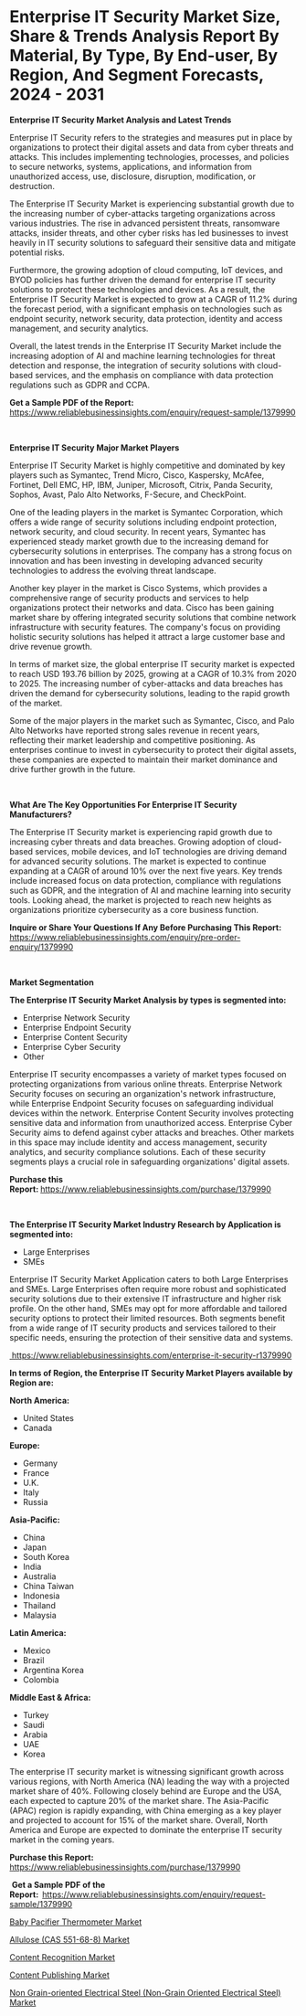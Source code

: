 <p><h1>Enterprise IT Security Market Size, Share & Trends Analysis Report By Material, By Type, By End-user, By Region, And Segment Forecasts, 2024 - 2031</h1></p><p><strong>Enterprise IT Security Market Analysis and Latest Trends</strong></p>
<p><p>Enterprise IT Security refers to the strategies and measures put in place by organizations to protect their digital assets and data from cyber threats and attacks. This includes implementing technologies, processes, and policies to secure networks, systems, applications, and information from unauthorized access, use, disclosure, disruption, modification, or destruction.</p><p>The Enterprise IT Security Market is experiencing substantial growth due to the increasing number of cyber-attacks targeting organizations across various industries. The rise in advanced persistent threats, ransomware attacks, insider threats, and other cyber risks has led businesses to invest heavily in IT security solutions to safeguard their sensitive data and mitigate potential risks.</p><p>Furthermore, the growing adoption of cloud computing, IoT devices, and BYOD policies has further driven the demand for enterprise IT security solutions to protect these technologies and devices. As a result, the Enterprise IT Security Market is expected to grow at a CAGR of 11.2% during the forecast period, with a significant emphasis on technologies such as endpoint security, network security, data protection, identity and access management, and security analytics.</p><p>Overall, the latest trends in the Enterprise IT Security Market include the increasing adoption of AI and machine learning technologies for threat detection and response, the integration of security solutions with cloud-based services, and the emphasis on compliance with data protection regulations such as GDPR and CCPA.</p></p>
<p><strong>Get a Sample PDF of the Report:&nbsp;</strong> <a href="https://www.reliablebusinessinsights.com/enquiry/request-sample/1379990">https://www.reliablebusinessinsights.com/enquiry/request-sample/1379990</a></p>
<p>&nbsp;</p>
<p><strong>Enterprise IT Security Major Market Players</strong></p>
<p><p>Enterprise IT Security Market is highly competitive and dominated by key players such as Symantec, Trend Micro, Cisco, Kaspersky, McAfee, Fortinet, Dell EMC, HP, IBM, Juniper, Microsoft, Citrix, Panda Security, Sophos, Avast, Palo Alto Networks, F-Secure, and CheckPoint.</p><p>One of the leading players in the market is Symantec Corporation, which offers a wide range of security solutions including endpoint protection, network security, and cloud security. In recent years, Symantec has experienced steady market growth due to the increasing demand for cybersecurity solutions in enterprises. The company has a strong focus on innovation and has been investing in developing advanced security technologies to address the evolving threat landscape.</p><p>Another key player in the market is Cisco Systems, which provides a comprehensive range of security products and services to help organizations protect their networks and data. Cisco has been gaining market share by offering integrated security solutions that combine network infrastructure with security features. The company's focus on providing holistic security solutions has helped it attract a large customer base and drive revenue growth.</p><p>In terms of market size, the global enterprise IT security market is expected to reach USD 193.76 billion by 2025, growing at a CAGR of 10.3% from 2020 to 2025. The increasing number of cyber-attacks and data breaches has driven the demand for cybersecurity solutions, leading to the rapid growth of the market.</p><p>Some of the major players in the market such as Symantec, Cisco, and Palo Alto Networks have reported strong sales revenue in recent years, reflecting their market leadership and competitive positioning. As enterprises continue to invest in cybersecurity to protect their digital assets, these companies are expected to maintain their market dominance and drive further growth in the future.</p></p>
<p>&nbsp;</p>
<p><strong>What Are The Key Opportunities For Enterprise IT Security Manufacturers?</strong></p>
<p><p>The Enterprise IT Security market is experiencing rapid growth due to increasing cyber threats and data breaches. Growing adoption of cloud-based services, mobile devices, and IoT technologies are driving demand for advanced security solutions. The market is expected to continue expanding at a CAGR of around 10% over the next five years. Key trends include increased focus on data protection, compliance with regulations such as GDPR, and the integration of AI and machine learning into security tools. Looking ahead, the market is projected to reach new heights as organizations prioritize cybersecurity as a core business function.</p></p>
<p><strong>Inquire or Share Your Questions If Any Before Purchasing This Report:</strong> <a href="https://www.reliablebusinessinsights.com/enquiry/pre-order-enquiry/1379990">https://www.reliablebusinessinsights.com/enquiry/pre-order-enquiry/1379990</a></p>
<p>&nbsp;</p>
<p><strong>Market Segmentation</strong></p>
<p><strong>The Enterprise IT Security Market Analysis by types is segmented into:</strong></p>
<p><ul><li>Enterprise Network Security</li><li>Enterprise Endpoint Security</li><li>Enterprise Content Security</li><li>Enterprise Cyber Security</li><li>Other</li></ul></p>
<p><p>Enterprise IT security encompasses a variety of market types focused on protecting organizations from various online threats. Enterprise Network Security focuses on securing an organization's network infrastructure, while Enterprise Endpoint Security focuses on safeguarding individual devices within the network. Enterprise Content Security involves protecting sensitive data and information from unauthorized access. Enterprise Cyber Security aims to defend against cyber attacks and breaches. Other markets in this space may include identity and access management, security analytics, and security compliance solutions. Each of these security segments plays a crucial role in safeguarding organizations' digital assets.</p></p>
<p><strong>Purchase this Report:&nbsp;</strong><a href="https://www.reliablebusinessinsights.com/purchase/1379990">https://www.reliablebusinessinsights.com/purchase/1379990</a></p>
<p>&nbsp;</p>
<p><strong>The Enterprise IT Security Market Industry Research by Application is segmented into:</strong></p>
<p><ul><li>Large Enterprises</li><li>SMEs</li></ul></p>
<p><p>Enterprise IT Security Market Application caters to both Large Enterprises and SMEs. Large Enterprises often require more robust and sophisticated security solutions due to their extensive IT infrastructure and higher risk profile. On the other hand, SMEs may opt for more affordable and tailored security options to protect their limited resources. Both segments benefit from a wide range of IT security products and services tailored to their specific needs, ensuring the protection of their sensitive data and systems.</p></p>
<p><a href="https://www.reliablebusinessinsights.com/enterprise-it-security-r1379990">&nbsp;https://www.reliablebusinessinsights.com/enterprise-it-security-r1379990</a></p>
<p><strong>In terms of Region, the Enterprise IT Security Market Players available by Region are:</strong></p>
<p>
    <p> <strong> North America: </strong>
        <ul>
            <li>United States</li>
            <li>Canada</li>
        </ul>
        </p> 
    <p> <strong> Europe: </strong>
        <ul>
            <li>Germany</li>
            <li>France</li>
            <li>U.K.</li>
            <li>Italy</li>
            <li>Russia</li>
        </ul>
        </p> 
    <p> <strong> Asia-Pacific: </strong>
        <ul>
            <li>China</li>
            <li>Japan</li>
            <li>South Korea</li>
            <li>India</li>
            <li>Australia</li>
            <li>China Taiwan</li>
            <li>Indonesia</li>
            <li>Thailand</li>
            <li>Malaysia</li>
        </ul>
        </p> 
    <p> <strong> Latin America: </strong>
        <ul>
            <li>Mexico</li>
            <li>Brazil</li>
            <li>Argentina Korea</li>
            <li>Colombia</li>
        </ul>
        </p> 
    <p> <strong> Middle East & Africa: </strong>
        <ul>
            <li>Turkey</li>
            <li>Saudi</li>
            <li>Arabia</li>
            <li>UAE</li>
            <li>Korea</li>
        </ul>
    </p>
    </p>
<p><p>The enterprise IT security market is witnessing significant growth across various regions, with North America (NA) leading the way with a projected market share of 40%. Following closely behind are Europe and the USA, each expected to capture 20% of the market share. The Asia-Pacific (APAC) region is rapidly expanding, with China emerging as a key player and projected to account for 15% of the market share. Overall, North America and Europe are expected to dominate the enterprise IT security market in the coming years.</p></p>
<p><strong>Purchase this Report: </strong><a href="https://www.reliablebusinessinsights.com/purchase/1379990">https://www.reliablebusinessinsights.com/purchase/1379990</a></p>
<p>&nbsp;<strong>Get a Sample PDF of the Report:&nbsp;&nbsp;</strong><a href="https://www.reliablebusinessinsights.com/enquiry/request-sample/1379990">https://www.reliablebusinessinsights.com/enquiry/request-sample/1379990</a></p>
<p><strong></strong></p>
<p><p><a href="https://medium.com/@kelleebernier1851/baby-pacifier-thermometer-market-size-share-trends-analysis-report-by-end-use-51fda1859eca">Baby Pacifier Thermometer Market</a></p><p><a href="https://www.linkedin.com/pulse/allulose-cas-551-68-8-market-outlook-complete-industry-analysis-zyiqc">Allulose (CAS 551-68-8) Market</a></p><p><a href="https://github.com/drzsklfn31/Market-Research-Report-List-1/blob/main/content-recognition-market.md">Content Recognition Market</a></p><p><a href="https://github.com/bmorecock/Market-Research-Report-List-4/blob/main/content-publishing-market.md">Content Publishing Market</a></p><p><a href="https://www.linkedin.com/pulse/future-trends-global-non-grain-oriented-electrical-steel-non-grain-vabtf">Non Grain-oriented Electrical Steel (Non-Grain Oriented Electrical Steel) Market</a></p></p>